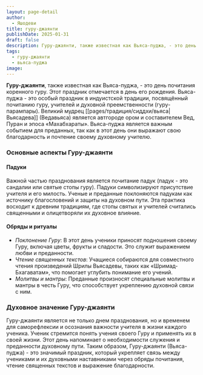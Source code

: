 ```yaml
---
layout: page-detail
author:
  - Яшодеви
title: гуру-джаянти
publishDate: 2025-01-31
draft: false
description: Гуру-джаянти, также известная как Вьяса-пуджа, - это день почитания коренного Гуру. Этот праздник отмечается в день его рождения. Вьяса-пуджа - это особый праздник в индуистской традиции, посвящённый почитанию Гуру, учителей и духовной преемственности (гуру-парампары). Великий мудрец Вьясадева (Ведавьясы) является автором и компилятором Вед, Пураṇ и «Махабхараты».
tags:
  - гуру-джаянти
  - вьяса-пуджа
image:
---
```

**Гуру-джаянти**, также известная как Вьяса-пуджа, - это день почитания коренного гуру. Этот праздник отмечается в день его рождения. Вьяса-пуджа - это особый праздник в индуистской традиции, посвящённый почитанию гуру, учителей и духовной преемственности (гуру-парампары). Великий мудрец [[pages/традиция/сиддхи/вьяса|Вьясадева]] (Ведавьяса) является автгороде ором и составителем Вед, Пуран и эпоса «Махабхараты».
Вьяса-пуджа является важным событием для преданных, так как в этот день они выражают свою благодарность и почтение своему духовному учителю.

### Основные аспекты Гуру-джаянти

#### Падуки
Важной частью празднования является почитание падук (падук - это сандалии или святые стопы гуру). Падуки символизируют присутствие учителя и его милость. Ученые и преданные поклоняются падукам как источнику благословений и защиты на духовном пути. Эта практика восходит к древним традициям, где стопы святых и учителей считались священными и олицетворяли их духовное влияние.

#### Обряды и ритуалы
- *Поклонение Гуру*: В этот день ученики приносят подношения своему Гуру, включая цветы, фрукты и сладости. Это служит выражением любви и преданности.
- *Чтение священных текстов*: Учащиеся собираются для совместного чтения произведений Шрилы Вьясадевы, таких как «Шримад-Бхагаватам», что помогает углубить понимание его учений.
- *Молитвы и мантры*: Преданные произносят специальные молитвы и мантры в честь Гуру, что способствует укреплению духовной связи с ним.

### Духовное значение Гуру-джаянти
Гуру-джаянти является не только днем празднования, но и временем для саморефлексии и осознания важности учителя в жизни каждого ученика. Ученик стремится понять учения своего Гуру и применять их в своей жизни. Этот день напоминает о необходимости служения и преданности духовному пути.
Таким образом, Гуру-джаянти (Вьяса-пуджа) - это значимый праздник, который укрепляет связь между учениками и их духовными наставниками через обряды почитания, чтение священных текстов и выражение благодарности.